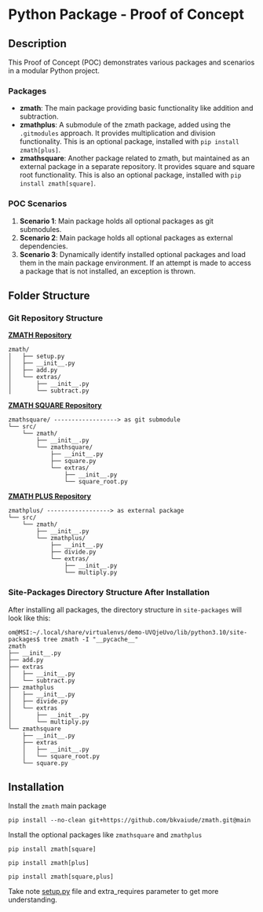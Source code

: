 # Python Package - Proof of Concept

## Description

This Proof of Concept (POC) demonstrates various packages and scenarios in a modular Python project.

### Packages

- **zmath**: The main package providing basic functionality like addition and subtraction.
- **zmathplus**: A submodule of the zmath package, added using the `.gitmodules` approach. It provides multiplication and division functionality. This is an optional package, installed with `pip install zmath[plus]`.
- **zmathsquare**: Another package related to zmath, but maintained as an external package in a separate repository. It provides square and square root functionality. This is also an optional package, installed with `pip install zmath[square]`.

### POC Scenarios

1. **Scenario 1**: Main package holds all optional packages as git submodules.
2. **Scenario 2**: Main package holds all optional packages as external dependencies.
3. **Scenario 3**: Dynamically identify installed optional packages and load them in the main package environment. If an attempt is made to access a package that is not installed, an exception is thrown.

## Folder Structure

### Git Repository Structure

**[ZMATH Repository](https://github.com/bkvaiude/zmath)**

```
zmath/
│   ├── setup.py
│   ├── __init__.py
│   ├── add.py
│   └── extras/
│       ├── __init__.py
│       └── subtract.py
```

**[ZMATH SQUARE Repository](https://github.com/bkvaiude/zmathsquare)**

```
zmathsquare/ ------------------> as git submodule
└── src/
    └── zmath/
        ├── __init__.py
        └── zmathsquare/
            ├── __init__.py
            ├── square.py
            └── extras/
                ├── __init__.py
                └── square_root.py
```

**[ZMATH PLUS Repository](https://github.com/bkvaiude/zmathplus)**

```
zmathplus/ ------------------> as external package
└── src/
    └── zmath/
        ├── __init__.py
        └── zmathplus/
            ├── __init__.py
            ├── divide.py
            └── extras/
                ├── __init__.py
                └── multiply.py
```

### Site-Packages Directory Structure After Installation

After installing all packages, the directory structure in `site-packages` will look like this:

```
om@MSI:~/.local/share/virtualenvs/demo-UVQjeUvo/lib/python3.10/site-packages$ tree zmath -I "__pycache__"
zmath
├── __init__.py
├── add.py
├── extras
│   ├── __init__.py
│   └── subtract.py
├── zmathplus
│   ├── __init__.py
│   ├── divide.py
│   └── extras
│       ├── __init__.py
│       └── multiply.py
└── zmathsquare
    ├── __init__.py
    ├── extras
    │   ├── __init__.py
    │   └── square_root.py
    └── square.py
```

## Installation

Install the `zmath` main package

```
pip install --no-clean git+https://github.com/bkvaiude/zmath.git@main
```

Install the optional packages like `zmathsquare` and `zmathplus`

```
pip install zmath[square]

pip install zmath[plus]

pip install zmath[square,plus]
```

Take note [setup.py](https://github.com/bkvaiude/zmath/blob/main/setup.py) file and extra_requires parameter to get more understanding.
